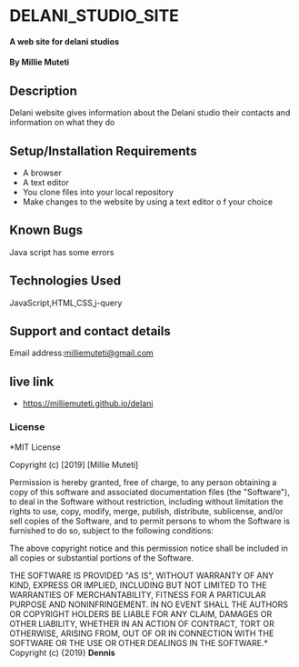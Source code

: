 # DELANI_STUDIO_SITE
#### A web site for delani studios
#### By **Millie Muteti**
## Description
Delani website gives information about the Delani studio their contacts and information on what they do
## Setup/Installation Requirements
* A browser
* A text editor
* You clone files into your local repository
* Make changes to the website by using a text editor o
f your choice
## Known Bugs
Java script has some errors
## Technologies Used
JavaScript,HTML,CSS,j-query
## Support and contact details
Email address:milliemuteti@gmail.com
## live link
*  https://milliemuteti.github.io/delani
 
### License
*MIT License

Copyright (c) [2019] [Millie Muteti]

Permission is hereby granted, free of charge, to any person obtaining a copy
of this software and associated documentation files (the "Software"), to deal
in the Software without restriction, including without limitation the rights
to use, copy, modify, merge, publish, distribute, sublicense, and/or sell
copies of the Software, and to permit persons to whom the Software is
furnished to do so, subject to the following conditions:

The above copyright notice and this permission notice shall be included in all
copies or substantial portions of the Software.

THE SOFTWARE IS PROVIDED "AS IS", WITHOUT WARRANTY OF ANY KIND, EXPRESS OR
IMPLIED, INCLUDING BUT NOT LIMITED TO THE WARRANTIES OF MERCHANTABILITY,
FITNESS FOR A PARTICULAR PURPOSE AND NONINFRINGEMENT. IN NO EVENT SHALL THE
AUTHORS OR COPYRIGHT HOLDERS BE LIABLE FOR ANY CLAIM, DAMAGES OR OTHER
LIABILITY, WHETHER IN AN ACTION OF CONTRACT, TORT OR OTHERWISE, ARISING FROM,
OUT OF OR IN CONNECTION WITH THE SOFTWARE OR THE USE OR OTHER DEALINGS IN THE
SOFTWARE.*
Copyright (c) {2019} **Dennis**
